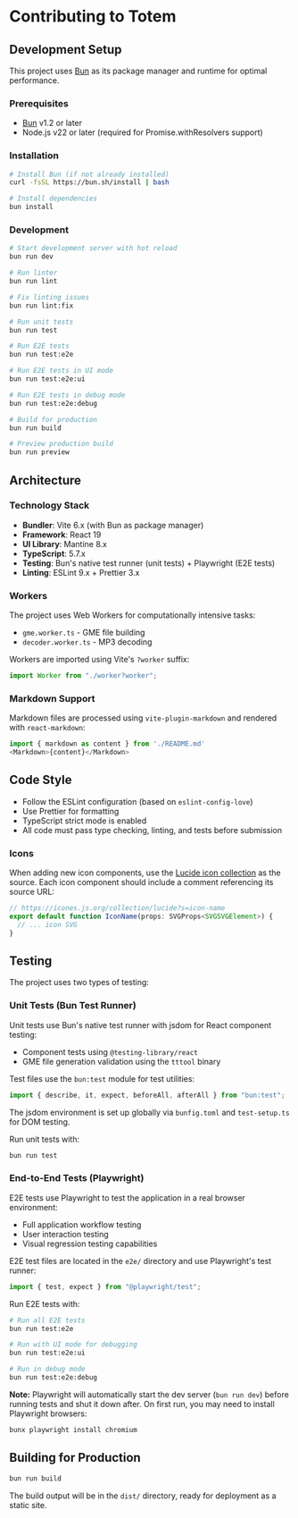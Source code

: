 # Contributing to Totem

## Development Setup

This project uses [Bun](https://bun.sh) as its package manager and runtime for optimal performance.

### Prerequisites

- [Bun](https://bun.sh) v1.2 or later
- Node.js v22 or later (required for Promise.withResolvers support)

### Installation

```bash
# Install Bun (if not already installed)
curl -fsSL https://bun.sh/install | bash

# Install dependencies
bun install
```

### Development

```bash
# Start development server with hot reload
bun run dev

# Run linter
bun run lint

# Fix linting issues
bun run lint:fix

# Run unit tests
bun run test

# Run E2E tests
bun run test:e2e

# Run E2E tests in UI mode
bun run test:e2e:ui

# Run E2E tests in debug mode
bun run test:e2e:debug

# Build for production
bun run build

# Preview production build
bun run preview
```

## Architecture

### Technology Stack

- **Bundler**: Vite 6.x (with Bun as package manager)
- **Framework**: React 19
- **UI Library**: Mantine 8.x
- **TypeScript**: 5.7.x
- **Testing**: Bun's native test runner (unit tests) + Playwright (E2E tests)
- **Linting**: ESLint 9.x + Prettier 3.x

### Workers

The project uses Web Workers for computationally intensive tasks:

- `gme.worker.ts` - GME file building
- `decoder.worker.ts` - MP3 decoding

Workers are imported using Vite's `?worker` suffix:

```typescript
import Worker from "./worker?worker";
```

### Markdown Support

Markdown files are processed using `vite-plugin-markdown` and rendered with `react-markdown`:

```typescript
import { markdown as content } from './README.md'
<Markdown>{content}</Markdown>
```

## Code Style

- Follow the ESLint configuration (based on `eslint-config-love`)
- Use Prettier for formatting
- TypeScript strict mode is enabled
- All code must pass type checking, linting, and tests before submission

### Icons

When adding new icon components, use the [Lucide icon collection](https://icones.js.org/collection/lucide) as the source. Each icon component should include a comment referencing its source URL:

```typescript
// https://icones.js.org/collection/lucide?s=icon-name
export default function IconName(props: SVGProps<SVGSVGElement>) {
  // ... icon SVG
}
```

## Testing

The project uses two types of testing:

### Unit Tests (Bun Test Runner)

Unit tests use Bun's native test runner with jsdom for React component testing:

- Component tests using `@testing-library/react`
- GME file generation validation using the `tttool` binary

Test files use the `bun:test` module for test utilities:

```typescript
import { describe, it, expect, beforeAll, afterAll } from "bun:test";
```

The jsdom environment is set up globally via `bunfig.toml` and `test-setup.ts` for DOM testing.

Run unit tests with:

```bash
bun run test
```

### End-to-End Tests (Playwright)

E2E tests use Playwright to test the application in a real browser environment:

- Full application workflow testing
- User interaction testing
- Visual regression testing capabilities

E2E test files are located in the `e2e/` directory and use Playwright's test runner:

```typescript
import { test, expect } from "@playwright/test";
```

Run E2E tests with:

```bash
# Run all E2E tests
bun run test:e2e

# Run with UI mode for debugging
bun run test:e2e:ui

# Run in debug mode
bun run test:e2e:debug
```

**Note:** Playwright will automatically start the dev server (`bun run dev`) before running tests and shut it down after. On first run, you may need to install Playwright browsers:

```bash
bunx playwright install chromium
```

## Building for Production

```bash
bun run build
```

The build output will be in the `dist/` directory, ready for deployment as a static site.
